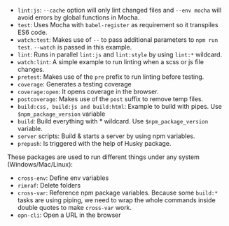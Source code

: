 - `lint:js`: `--cache` option will only lint changed files and `--env mocha` will avoid errors by global functions in Mocha.
- `test`: Uses Mocha with `babel-register` as requirement so it transpiles ES6 code.
- `watch:test`: Makes use of `--` to pass additional parameters to `npm run test`. `--watch` is passed in this example.
- `lint`: Runs in parallel `lint:js` and `lint:style` by using `lint:*` wildcard.
- `watch:lint`: A simple example to run linting when a scss or js file changes.
- `pretest`: Makes use of the `pre` prefix to run linting before testing.
- `coverage`: Generates a testing coverage
- `coverage:open`: It opens coverage in the browser.
- `postcoverage`: Makes use of the `post` suffix to remove temp files.
- `build:css, build:js and build:html`: Example to build with pipes. Use `$npm_package_version` variable
- `build`: Build everything with * wildcard. Use `$npm_package_version` variable.
- `server` scripts: Build & starts a server by using npm variables.
- `prepush`: Is triggered with the help of Husky package.

These packages are used to run different things under any system (Windows/Mac/Linux):
- `cross-env`: Define env variables
- `rimraf`: Delete folders
- `cross-var`: Reference npm package variables. Because some `build:*` tasks are using piping, we need to wrap the whole commands inside double quotes to make `cross-var` work.
- `opn-cli`: Open a URL in the browser
